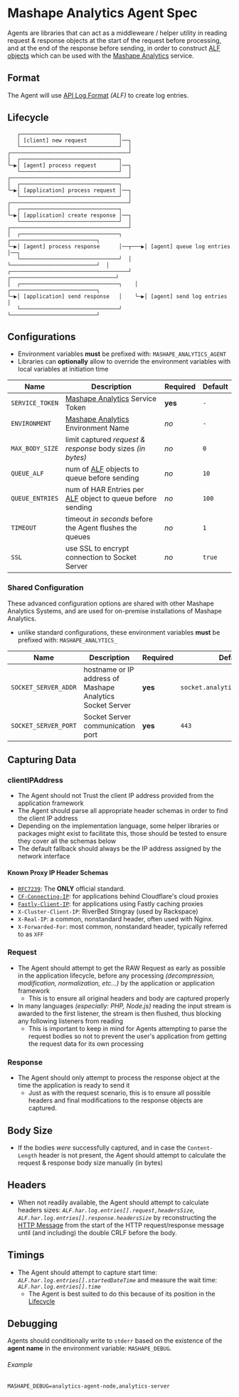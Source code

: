 # Mashape Analytics Agent Spec

Agents are libraries that can act as a middleweare / helper utility in reading request & response objects at the start of the request before processing, and at the end of the response before sending, in order to construct [ALF objects](https://github.com/Mashape/api-log-format) which can be used with the [Mashape Analytics](https://www.apianalytics.com/) service.

## Format

The Agent will use [API Log Format](https://github.com/Mashape/api-log-format) *(ALF)* to create log entries.

## Lifecycle

```
   ┌───────────────────────────────┐
   │ [client] new request          │──┐
   └───────────────────────────────┘  │
┌─────────────────────────────────────┘
│  ┌───────────────────────────────┐
└─▶│ [agent] process request       │──┐
   └───────────────────────────────┘  │
┌─────────────────────────────────────┘
│  ┌───────────────────────────────┐
└─▶│ [application] process request │──┐
   └───────────────────────────────┘  │
┌─────────────────────────────────────┘
│  ┌───────────────────────────────┐
└─▶│ [application] create response │──┐
   └───────────────────────────────┘  │
┌─────────────────────────────────────┘
│  ┌───────────────────────────────┐       ┌───────────────────────────┐
└─▶│ [agent] process response      │──┬───▶│ [agent] queue log entries │──┐
   └───────────────────────────────┘  │    └───────────────────────────┘  │
┌─────────────────────────────────────┘ ┌─────────────────────────────────┘
│  ┌───────────────────────────────┐    │  ┌───────────────────────────┐
└─▶│ [application] send response   │    └─▶│ [agent] send log entries  │
   └───────────────────────────────┘       └───────────────────────────┘
```

## Configurations

- Environment variables **must** be prefixed with: `MASHAPE_ANALYTICS_AGENT`
- Libraries can **optionally** allow to override the environment variables with local variables at initiation time

| Name              | Description                                                                                             | Required | Default |
| ----------------- | ------------------------------------------------------------------------------------------------------- | -------- | ------- |
| `SERVICE_TOKEN`   | [Mashape Analytics](https://www.apianalytics.com/) Service Token                                        | **yes**  | `-`     |
| `ENVIRONMENT`     | [Mashape Analytics](https://www.apianalytics.com/) Environment Name                                     | *no*     | `-`     |
| `MAX_BODY_SIZE`   | limit captured *request & response* body sizes *(in bytes)*                                             | *no*     | `0`     |
| `QUEUE_ALF`       | num of [ALF](https://github.com/Mashape/api-log-format) objects to queue before sending                 | *no*     | `10`    |
| `QUEUE_ENTRIES`   | num of HAR Entries per [ALF](https://github.com/Mashape/api-log-format) object to queue before sending  | *no*     | `100`   |
| `TIMEOUT`         | timeout *in seconds* before the Agent flushes the queues                                                | *no*     | `1`     |
| `SSL`             | use SSL to encrypt connection to Socket Server                                                          | *no*     | `true`  |


### Shared Configuration

These advanced configuration options are shared with other Mashape Analytics Systems, and are used for on-premise installations of Mashape Analytics.

- unlike standard configurations, these environment variables **must** be prefixed with: `MASHAPE_ANALYTICS_`

| Name                 | Description                                                | Required | Default                        |
| -------------------- | ---------------------------------------------------------- | -------- | ------------------------------ |
| `SOCKET_SERVER_ADDR` | hostname or IP address of Mashape Analytics Socket Server  | **yes**  | `socket.analytics.mashape.com` |
| `SOCKET_SERVER_PORT` | Socket Server communication port                           | **yes**  | `443`                          |

## Capturing Data

### clientIPAddress

- The Agent should not Trust the client IP address provided from the application framework
- The Agent should parse all appropriate header schemas in order to find the client IP address
- Depending on the implementation language, some helper libraries or packages might exist to facilitate this, those should be tested to ensure they cover all the schemas below
- The default fallback should always be the IP address assigned by the network interface

#### Known Proxy IP Header Schemas

- [`RFC7239`](http://tools.ietf.org/html/rfc7239): The **ONLY** official standard.
- [`CF-Connecting-IP`](https://support.cloudflare.com/hc/en-us/articles/200170986-How-does-CloudFlare-handle-HTTP-Request-headers-): for applications behind Cloudflare's cloud proxies
- [`Fastly-Client-IP`](https://docs.fastly.com/guides/tls/how-can-i-find-the-original-ip-when-using-tls-termination): for applications using Fastly caching proxies
- `X-Cluster-Client-IP`: RiverBed Stingray (used by Rackspace)
- `X-Real-IP`: a common, nonstandard header, often used with Nginx.
- `X-Forwarded-For`: most common, nonstandard header, typically referred to as `XFF`

### Request

- The Agent should attempt to get the RAW Request as early as possible in the application lifecycle, before any processing *(decompression, modification, normalization, etc...)* by the application or application framework
  - This is to ensure all original headers and body are captured properly
- In many languages *(especially: PHP, Node.js)* reading the input stream is awarded to the first listener, the stream is then flushed, thus blocking any following listeners from reading
  - This is important to keep in mind for Agents attempting to parse the request bodies so not to prevent the user's application from getting the request data for its own processing

### Response

- The Agent should only attempt to process the response object at the time the application is ready to send it
  - Just as with the request scenario, this is to ensure all possible headers and final modifications to the response objects are captured.

## Body Size

- If the bodies *were* successfully captured, and in case the `Content-Length` header is not present, the Agent should attempt to calculate the request & response body size manually (in bytes)

## Headers

- When not readily available, the Agent should attempt to calculate headers sizes: *`ALF.har.log.entries[].request,headersSize`, `ALF.har.log.entries[].response.headersSize`* by reconstructing the [HTTP Message](http://httpwg.github.io/specs/rfc7230.html#http.message) from the start of the HTTP request/response message until (and including) the double CRLF before the body.

## Timings

- The Agent should attempt to capture start time: *`ALF.har.log.entries[].startedDateTime`* and measure the wait time: *`ALF.har.log.entries[].time`*
  - The Agent is best suited to do this because of its position in the [Lifecycle](#Lifecycle)

## Debugging

Agents should conditionally write to `stderr` based on the existence of the **agent name** in the environment variable: `MASHAPE_DEBUG`.

###### Example

```
MASHAPE_DEBUG=analytics-agent-node,analytics-server
```
